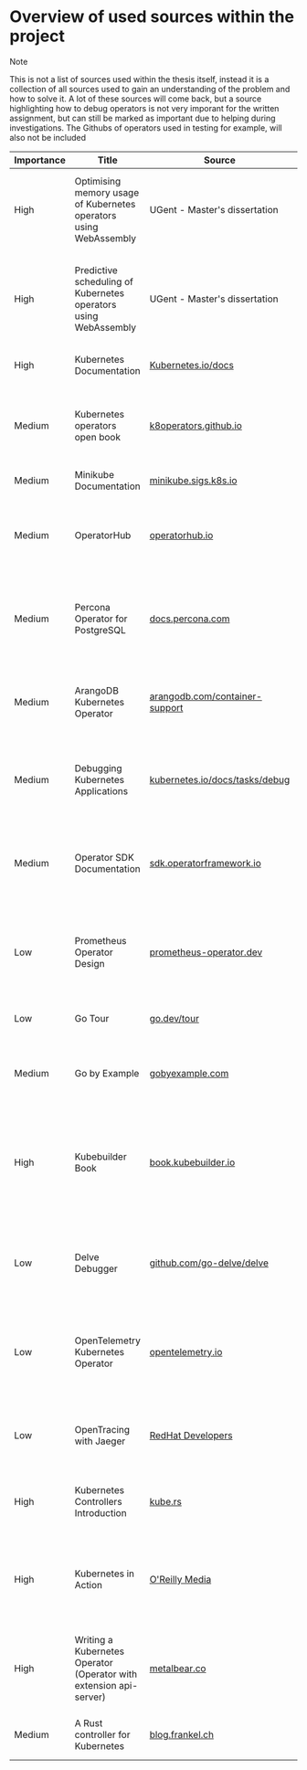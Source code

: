 # Overview of used sources within the project

> [!NOTE]
> This is not a list of sources used within the thesis itself, instead it is a collection of all sources used to gain an understanding of the problem and how to solve it.
> A lot of these sources will come back, but a source highlighting how to debug operators is not very imporant for the written assignment, but can still be marked as important due to helping during investigations.
> The Githubs of operators used in testing for example, will also not be included

| Importance | Title | Source | Author | Summary | Notes |
| ---------- | ----- | ------ | ------ | ------- | ----- |
| High | Optimising memory usage of Kubernetes operators using WebAssembly | UGent - Master's dissertation | Tim Ramlot | WebAssembly-based operator architecture for Kubernetes with parent-child structure (in single pod) | |
| High | Predictive scheduling of Kubernetes operators using WebAssembly | UGent - Master's dissertation | Kevin Van Landuyt | Expansion of architecture SRC2 with predictive capabilities based on pattern discovery| |
| High | Kubernetes Documentation | [Kubernetes.io/docs](https://kubernetes.io/docs/home/) | / | Official documentation for Kubernetes | |
| Medium | Kubernetes operators open book | [k8operators.github.io](https://k8soperators.github.io/) | Koserwal A., Cunningham A., Edgar M. | Guide on Kubernetes operators, covering patterns and deployment best practices | |
| Medium | Minikube Documentation | [minikube.sigs.k8s.io](https://minikube.sigs.k8s.io/docs/) | / | Documentation for Minikube | |
| Medium | OperatorHub | [operatorhub.io](https://operatorhub.io/?view=list) | / | A registry of certified Kubernetes operators for various applications and use cases | |
| Medium | Percona Operator for PostgreSQL | [docs.percona.com](https://docs.percona.com/percona-operator-for-postgresql) | Percona | Documentation for the Percona Operator, which manages PostgreSQL clusters on Kubernetes | |
| Medium | ArangoDB Kubernetes Operator | [arangodb.com/container-support](https://arangodb.com/container-support/) | ArangoDB | Guide for deploying and managing ArangoDB in Kubernetes using its operator |  |
| Medium | Debugging Kubernetes Applications | [kubernetes.io/docs/tasks/debug](https://kubernetes.io/docs/tasks/debug/debug-application/debug-running-pod/#ephemeral-container) | Kubernetes Project | Official documentation on debugging running Kubernetes pods |  |
| Medium | Operator SDK Documentation | [sdk.operatorframework.io](https://sdk.operatorframework.io/docs/) | Operator Framework | Guides on building, testing, and deploying Kubernetes operators using the Operator SDK | |
| Low | Prometheus Operator Design | [prometheus-operator.dev](https://prometheus-operator.dev/docs/getting-started/design/) | Prometheus Operator Community | Documentation on the design and implementation of the Prometheus Operator | |
| Low | Go Tour | [go.dev/tour](https://go.dev/tour/) | Go Project | Short, interactive guide for learning Go |  |
| Medium | Go by Example | [gobyexample.com](https://gobyexample.com/) | / | A collection of Go examples demonstrating syntax and use cases |  |
| High | Kubebuilder Book | [book.kubebuilder.io](https://book.kubebuilder.io/) | Kubebuilder Project | Comprehensive guide for building operators with Kubebuilder, covering operator design and controller patterns | |
| Low | Delve Debugger | [github.com/go-delve/delve](https://github.com/go-delve/delve) | Delve Project | Go debugger, useful for in-depth debugging of Kubernetes operators written in Go | |
| Low | OpenTelemetry Kubernetes Operator | [opentelemetry.io](https://opentelemetry.io/docs/kubernetes/operator/) | OpenTelemetry Project | Documentation on the OpenTelemetry Operator, which could be used for advanced tracing | |
| Low | OpenTracing with Jaeger | [RedHat Developers](https://developers.redhat.com/blog/2017/07/10/using-opentracing-with-jaeger-to-collect-application-metrics-in-kubernetes) | Red Hat | Guide on using OpenTracing and Jaeger for application metrics in Kubernetes |  |
| High | Kubernetes Controllers Introduction | [kube.rs](https://kube.rs/controllers/intro/) | kube-rs Project | Introductory guide to Kubernetes controllers written in Rust |  |
| High | Kubernetes in Action | [O'Reilly Media](https://learning.oreilly.com/library/view/kubernetes-in-action/9781617293726/Text/07.html) | Marko Lukša | An in-depth resource on Kubernetes, covering core concepts, applications, and advanced deployments |  |
| High | Writing a Kubernetes Operator (Operator with extension api-server) | [metalbear.co](https://metalbear.co/blog/writing-a-kubernetes-operator/) | Dmitry Dodzin | Guide on creating a Kubernetes Operator using kube-rs + extension api server | |
| Medium | A Rust controller for Kubernetes | [blog.frankel.ch](https://blog.frankel.ch/start-rust/6/) | Nicolas Frankel | Introduction to Kube.rs; project setup + api use |  |
